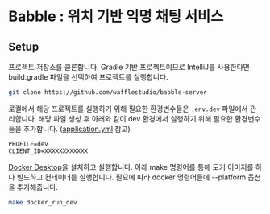 # Babble : 위치 기반 익명 채팅 서비스

## Setup

프로젝트 저장소를 클론합니다. Gradle 기반 프로젝트이므로 IntelliJ를 사용한다면 build.gradle 파일을 선택하여 프로젝트를 실행합니다.

```bash
git clone https://github.com/wafflestudio/babble-server
```

로컬에서 해당 프로젝트를 실행하기 위해 필요한 환경변수들은 `.env.dev` 파일에서 관리합니다.
해당 파일 생성 후 아래와 같이 dev 환경에서 실행하기 위해 필요한 환경변수들을 추가합니다. ([application.yml](./src/main/resources/application.yml) 참고)

```
PROFILE=dev
CLIENT_ID=XXXXXXXXXXXX
```

[Docker Desktop](https://www.docker.com/products/docker-desktop/)을 설치하고 실행합니다.
아래 make 명령어를 통해 도커 이미지를 하나 빌드하고 컨테이너를 실행합니다. 필요에 따라 docker 명령어들에 --platform 옵션을 추가해줍니다.

```bash
make docker_run_dev
```
